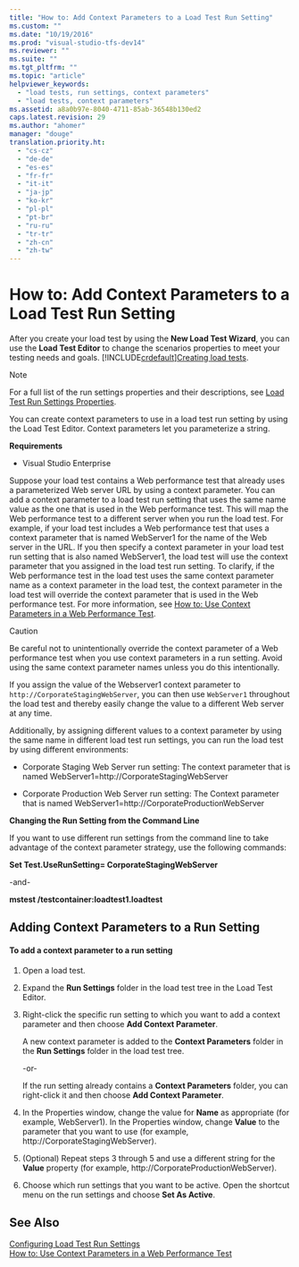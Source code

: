 ```yaml
---
title: "How to: Add Context Parameters to a Load Test Run Setting"
ms.custom: ""
ms.date: "10/19/2016"
ms.prod: "visual-studio-tfs-dev14"
ms.reviewer: ""
ms.suite: ""
ms.tgt_pltfrm: ""
ms.topic: "article"
helpviewer_keywords: 
  - "load tests, run settings, context parameters"
  - "load tests, context parameters"
ms.assetid: a8a0b97e-8040-4711-85ab-36548b130ed2
caps.latest.revision: 29
ms.author: "ahomer"
manager: "douge"
translation.priority.ht: 
  - "cs-cz"
  - "de-de"
  - "es-es"
  - "fr-fr"
  - "it-it"
  - "ja-jp"
  - "ko-kr"
  - "pl-pl"
  - "pt-br"
  - "ru-ru"
  - "tr-tr"
  - "zh-cn"
  - "zh-tw"
---
```

# How to: Add Context Parameters to a Load Test Run Setting
After you create your load test by using the **New Load Test Wizard**, you can use the **Load Test Editor** to change the scenarios properties to meet your testing needs and goals. [!INCLUDE[crdefault](../code-quality/includes/crdefault_md.md)][Creating load tests](../test_notintoc/creating-load-tests.md).  
  
> [!NOTE]
>  For a full list of the run settings properties and their descriptions, see [Load Test Run Settings Properties](../test/load-test-run-settings-properties.md).  
  
 You can create context parameters to use in a load test run setting by using the Load Test Editor. Context parameters let you parameterize a string.  
  
 **Requirements**  
  
-   Visual Studio Enterprise  
  
 Suppose your load test contains a Web performance test that already uses a parameterized Web server URL by using a context parameter. You can add a context parameter to a load test run setting that uses the same name value as the one that is used in the Web performance test. This will map the Web performance test to a different server when you run the load test. For example, if your load test includes a Web performance test that uses a context parameter that is named WebServer1 for the name of the Web server in the URL. If you then specify a context parameter in your load test run setting that is also named WebServer1, the load test will use the context parameter that you assigned in the load test run setting. To clarify, if the Web performance test in the load test uses the same context parameter name as a context parameter in the load test, the context parameter in the load test will override the context parameter that is used in the Web performance test. For more information, see [How to: Use Context Parameters in a Web Performance Test](../test_notintoc/how-to--use-context-parameters-in-a-web-performance-test.md).  
  
> [!CAUTION]
>  Be careful not to unintentionally override the context parameter of a Web performance test when you use context parameters in a run setting. Avoid using the same context parameter names unless you do this intentionally.  
  
 If you assign the value of the Webserver1 context parameter to `http://CorporateStagingWebServer`, you can then use `WebServer1` throughout the load test and thereby easily change the value to a different Web server at any time.  
  
 Additionally, by assigning different values to a context parameter by using the same name in different load test run settings, you can run the load test by using different environments:  
  
-   Corporate Staging Web Server run setting: The context parameter that is named WebServer1=http://CorporateStagingWebServer  
  
-   Corporate Production Web Server run setting: The Context parameter that is named WebServer1=http://CorporateProductionWebServer  
  
 **Changing the Run Setting from the Command Line**  
  
 If you want to use different run settings from the command line to take advantage of the context parameter strategy, use the following commands:  
  
 **Set Test.UseRunSetting= CorporateStagingWebServer**  
  
 -and-  
  
 **mstest /testcontainer:loadtest1.loadtest**  
  
## Adding Context Parameters to a Run Setting  
  
#### To add a context parameter to a run setting  
  
1.  Open a load test.  
  
2.  Expand the **Run Settings** folder in the load test tree in the Load Test Editor.  
  
3.  Right-click the specific run setting to which you want to add a context parameter and then choose **Add Context Parameter**.  
  
     A new context parameter is added to the **Context Parameters** folder in the **Run Settings** folder in the load test tree.  
  
     -or-  
  
     If the run setting already contains a **Context Parameters** folder, you can right-click it and then choose **Add Context Parameter**.  
  
4.  In the Properties window, change the value for **Name** as appropriate (for example, WebServer1). In the Properties window, change **Value** to the parameter that you want to use (for example, http://CorporateStagingWebServer).  
  
5.  (Optional) Repeat steps 3 through 5 and use a different string for the **Value** property (for example, http://CorporateProductionWebServer).  
  
6.  Choose which run settings that you want to be active. Open the shortcut menu on the run settings and choose **Set As Active**.  
  
## See Also  
 [Configuring Load Test Run Settings](../test/configuring-load-test-run-settings.md)   
 [How to: Use Context Parameters in a Web Performance Test](../test_notintoc/how-to--use-context-parameters-in-a-web-performance-test.md)